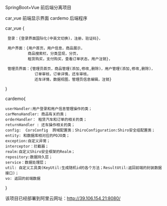 SpringBoot+Vue  前后端分离项目

car_vue  前端显示界面
cardemo  后端程序

car_vue  {


     登录：{登录界面国际化(中英文切换)，注册，验证码}，
     
     用户界面：{用户首页，用户信息，商品展示，
              商品搜索栏，分类显现，分页，
              租赁购买，支付购买，查看订单状态，用户注销}，
              
     管理员界面：{管理员首页，商品管理(添加,修改,删除)，用户管理(添加,修改,删除)，
                 订单审核，订单详情，还车审核，
                 还车详情，数据视图，管理员信息编辑，注销}
}

cardemo{


    userHandler:用户登录和用户信息管理操作的类；
    carMenuHandler: 商品有关的类；
    orderHandler： 租赁汽车和订单的相关的类；
    returnHandler : 还车操作相关的类；
    config:  CorsConfig  跨域配置类；ShiroConfiguration:Shiro安全组配置类；
    entity: 和数据库相对应的POJO类；
    exception:自定义异常；
    interceptor：拦截器；
    realm:自定义Shiro安全框架的Realm；
    repository:数据持久层；
    service：数据处理层；
    util: 自定义工具类(KeyUtil:生成随机id的各个方法；ResultUtil:返回前端的封装数据接口)；
    vo: 返回的前端数据
    
}



该项目已经部署到阿里云网址：http://39.106.154.21:8080/

